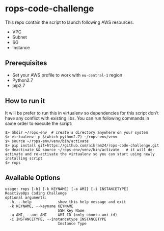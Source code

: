 # rops-code-challenge

This repo contain the script to launch following AWS resources:
* VPC
* Subnet
* SG
* Instance

## Prerequisites
* Set your AWS profile to work with `eu-central-1` region
* Python2.7
* pip2.7


## How to run it
It will be prefer to run this in virtualenv so dependencies for this script don't have any conflict with existing libs.
You can run following commands in same order to execute the script:
```
$> mkdir ~/rops-env  # create a directory anywhere on your system
$> virtualenv -p $(which python2.7) ~/rops-env/venv
$> source ~/rops-env/venv/bin/activate
$> pip install git+https://github.com/aikram24/rops-code-challenge.git
$> deactivate && source ~/rops-env/venv/bin/activate   # it will de-activate and re-activate the virtualenv so you can start using newly installing script
$> rops
```


## Available Options
```
usage: rops [-h] [-k KEYNAME] [-a AMI] [-i INSTANCETYPE]
ReactiveOps Coding Challenge
optional arguments:
  -h, --help            show this help message and exit
  -k KEYNAME, --keyname KEYNAME
                        SSH Key Name
  -a AMI, --ami AMI     AMI ID (only ubuntu ami id)
  -i INSTANCETYPE, --instancetype INSTANCETYPE
                        Instance Type
```